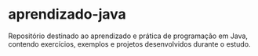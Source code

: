 # aprendizado-java
Repositório destinado ao aprendizado e prática de programação em Java, contendo exercícios, exemplos e projetos desenvolvidos durante o estudo.
